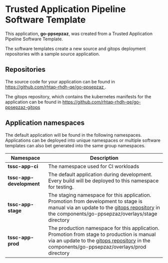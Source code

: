 # Trusted Application Pipeline Software Template

This application, **go-ppsepzaz**, was created from a Trusted Application Pipeline Software Template.

The software templates create a new source and gitops deployment repositories with a sample source application. 

## Repositories

The source code for your application can be found in [https://github.com/rhtap-rhdh-qe/go-ppsepzaz ](https://github.com/rhtap-rhdh-qe/go-ppsepzaz ).
 
The gitops repository, which contains the kubernetes manifests for the application can be found in 
[https://github.com/rhtap-rhdh-qe/go-ppsepzaz-gitops ](https://github.com/rhtap-rhdh-qe/go-ppsepzaz-gitops ) 

## Application namespaces 

The default application will be found in the following namespaces. Applications can be deployed into unique namespaces or multiple software templates can also bet generated into the same group namespaces.  

|  Namespace   |  Description   |  
| -------- | -------- |
| **tssc-app-ci** | The namespace used for CI workloads |
| **tssc-app-development** | The default application during development. Every build will be deployed to this namespace for testing. |
| **tssc-app-stage** | The staging namespace for this application. Promotion from development to stage is manual via an update to the [gitops repository](https://github.com/rhtap-rhdh-qe/go-ppsepzaz-gitops ) in the components/go-ppsepzaz/overlays/stage directory |
| **tssc-app-prod** | The production namespace for this application. Promotion from stage to production is manual via an update to the [gitops repository](https://github.com/rhtap-rhdh-qe/go-ppsepzaz-gitops ) in the components/go-ppsepzaz/overlays/prod directory |